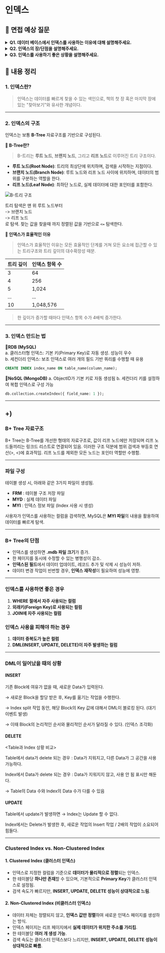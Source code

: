# 인덱스

## 📌 면접 예상 질문

<details>
  <summary><strong>Q1. 데이터 베이스에서 인덱스를 사용하는 이유에 대해 설명해주세요.</strong></summary>
  </br>
 
 추가적인 쓰기 작업과 저장 공간을 활용하여 데이터베이스 테이블의 검색 속도를 향상시키기 위해서 사용합니다.

</details>

<details>
  <summary><strong>Q2. 인덱스의 장/단점을 설명해주세요.</strong></summary>
  </br>
  <strong>장점:</strong>

  - 데이터 검색 속도가 향상됩니다.  
  - 효율적인 쿼리 실행이 가능합니다.  
  - 특정 조건을 만족하는 데이터를 빠르게 찾을 수 있습니다.  
  - 정렬 및 그룹핑 작업에서 성능이 향상됩니다.  

  <strong>단점:</strong>  

  - 인덱스를 생성하면 추가적인 저장 공간이 필요합니다.  
  - 데이터 삽입, 수정, 삭제 시 인덱스를 갱신해야 하므로 성능이 저하될 수 있습니다.  
  - 너무 많은 인덱스를 사용하면 오히려 쿼리 성능이 저하될 수 있습니다.  

</details>

<details>
  <summary><strong>Q3. 인덱스를 사용하기 좋은 상황을 설명해주세요.</strong></summary>
  </br>

  - 대량의 데이터를 검색할 때 속도를 향상시키고 싶을 때  
  - WHERE 조건절에 자주 사용되는 열이 있을 때  
  - ORDER BY, GROUP BY 절을 자주 사용할 때  
  - 조인이 많이 발생하는 테이블에서 성능을 최적화하고 싶을 때  
  - 특정 컬럼을 기준으로 검색하는 빈도가 높을 때  

</details>


## 📌 내용 정리

### 1. 인덱스란?
>인덱스는 데이터를 빠르게 찾을 수 있는 색인으로, 책의 첫 장 혹은 마지막 장에 있는 "찾아보기"와 유사한 개념이다.

---

### 2. 인덱스의 구조
인덱스는 보통 **B-Tree** 자료구조를 기반으로 구성된다.

**🔹 B-Tree란?**
>B-트리는 **루트 노드**, **브랜치 노드**, 그리고 **리프 노드**로 이루어진 트리 구조이다.

- **루트 노드(Root Node)**: 트리의 최상단에 위치하며, 검색을 시작하는 지점이다.
- **브랜치 노드(Branch Node)**: 루트 노드와 리프 노드 사이에 위치하며, 데이터의 범위를 구분하는 역할을 한다.
- **리프 노드(Leaf Node)**: 최하단 노드로, 실제 데이터에 대한 포인터를 포함한다.

![B-트리 구조](https://img1.daumcdn.net/thumb/R1280x0/?scode=mtistory2&fname=https%3A%2F%2Fblog.kakaocdn.net%2Fdn%2Fdjhlni%2FbtrXnJAFNh0%2FmdqodQkO6khsmi3Z8seFQ1%2Fimg.png)

트리 탐색은 맨 위 루트 노드부터  
-> 브랜치 노드  
-> 리프 노드  
로 탐색. 찾는 값을 찾을때 까지 정렬된 값을 기반으로 `<=` 탐색한다.

**🔹 인덱스가 효율적인 이유**  
>인덱스가 효율적인 이유는 모든 효율적인 단계를 거쳐 모든 요소에 접근할 수 있는 트리구조와 트리 깊이의 대수확장성 때문.

| 트리 깊이 | 인덱스 항목 수 |
| --- | --- | 
| 3 | 64 | 
| 4 | 256 | 
| 5 | 1,024 | 
|...|...|
| 10 | 1,048,576 |
> 한 깊이가 증가할 때마다 인덱스 항목 수가 4배씩 증가한다. 

---

### 3. 인덱스 만드는 법
**🔹RDB (MySQL)**  
a. 클러스터형 인덱스: 기본 키(Primary Key)로 자동 생성. 성능이 우수  
b. 세컨더리 인덱스: 보조 인덱스로 여러 개의 필드 기반 쿼리를 수행할 때 유용
```sql
CREATE INDEX index_name ON table_name(column_name);
```

**🔹NoSQL (MongoDB)**
a. ObjectID가 기본 키로 자동 생성됨
b. 세컨더리 키를 설정하여 복합 인덱스로 구성 가능
```sql
db.collection.createIndex({ field_name: 1 });
```

---

## +)

### B+ Tree 자료구조

B+ Tree는 B-Tree를 개선한 형태의 자료구조로, 값이 리프 노드에만 저장되며 리프 노드들끼리는 링크드 리스트로 연결되어 있음. 이러한 구조 덕분에 범위 검색과 부등호 연산(>, <)에 효과적임.
 리프 노드를 제외한 모든 노드는 포인터 역할만 수행함.

---

### **파일 구성**
테이블 생성 시, 아래와 같은 3가지 파일이 생성됨.

- **FRM** : 테이블 구조 저장 파일
- **MYD** : 실제 데이터 파일
- **MYI** : 인덱스 정보 파일 (Index 사용 시 생성)

사용자가 인덱스를 사용하는 컬럼을 검색하면, MySQL은 **MYI 파일**의 내용을 활용하여 데이터를 빠르게 탐색.

---

### **B+ Tree의 단점**
- 인덱스를 생성하면 **.mdb 파일 크기**가 증가.
- 한 페이지를 동시에 수정할 수 있는 병행성이 감소.
- **인덱스된 필드**에서 데이터 업데이트, 레코드 추가 및 삭제 시 성능이 저하.
- 데이터 변경 작업이 빈번할 경우, **인덱스 재작성**이 필요하여 성능에 영향.

---

### **인덱스를 사용하면 좋은 경우**
1. **WHERE 절에서 자주 사용되는 컬럼**
2. **외래키(Foreign Key)로 사용되는 컬럼**
3. **JOIN에 자주 사용되는 컬럼**

### **인덱스 사용을 피해야 하는 경우**
1. **데이터 중복도가 높은 컬럼**
2. **DML(INSERT, UPDATE, DELETE)이 자주 발생하는 컬럼**

---

### DML이 일어났을 때의 상황
#### INSERT
기존 Block에 여유가 없을 때, 새로운 Data가 입력된다.

→ 새로운 Block을 할당 받은 후, Key를 옮기는 작업을 수행한다.

→ Index split 작업 동안, 해당 Block의 Key 값에 대해서 DML이 블로킹 된다. (대기 이벤트 발생)

→ 이때 Block의 논리적인 순서와 물리적인 순서가 달라질 수 있다. (인덱스 조각화)

#### DELETE
<Table과 Index 상황 비교>

Table에서 data가 delete 되는 경우 : Data가 지워지고, 다른 Data가 그 공간을 사용 가능하다.

Index에서 Data가 delete 되는 경우 : Data가 지워지지 않고, 사용 안 됨 표시만 해둔다.

→ Table의 Data 수와 Index의 Data 수가 다를 수 있음

#### UPDATE
Table에서 update가 발생하면 → Index는 Update 할 수 없다.

Index에서는 Delete가 발생한 후, 새로운 작업의 Insert 작업 / 2배의 작업이 소요되어 힘들다.

---

### **Clustered Index vs. Non-Clustered Index**

#### **1. Clustered Index (클러스터 인덱스)**
- 인덱스로 지정한 컬럼을 기준으로 **데이터가 물리적으로 정렬**되는 인덱스.
- 한 테이블당 **하나만 존재**할 수 있으며, 기본적으로 **Primary Key**가 클러스터 인덱스로 설정됨.
- 검색 속도가 빠르지만, **INSERT, UPDATE, DELETE 성능이 상대적으로 느림**.

#### **2. Non-Clustered Index (비클러스터 인덱스)**
- 데이터 자체는 정렬되지 않고, **인덱스 값만 정렬**하여 새로운 인덱스 페이지를 생성하는 방식.
- 인덱스 페이지는 리프 페이지에서 **실제 데이터가 위치한 주소를 가리킴**.
- 한 테이블당 **여러 개 생성 가능**.
- 검색 속도는 클러스터 인덱스보다 느리지만, **INSERT, UPDATE, DELETE 성능이 상대적으로 빠름**.

